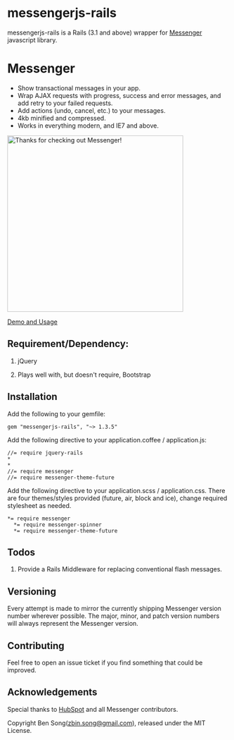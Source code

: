 # messengerjs-rails

messengerjs-rails is a Rails (3.1 and above) wrapper for [Messenger](http://github.hubspot.com/messenger/) javascript library.

# Messenger

- Show transactional messages in your app.
- Wrap AJAX requests with progress, success and error messages, and add retry to your failed requests.
- Add actions (undo, cancel, etc.) to your messages.
- 4kb minified and compressed.
- Works in everything modern, and IE7 and above.

<a href="http://hubspot.github.com/messenger">
  <img src="https://raw.github.com/HubSpot/messenger/f500e931fe7099da460aaf9b5c1013f377e40775/images/messenger_preview.png" title="Thanks for checking out Messenger!" width="400px" style="max-width: 400px"/>
</a>

[Demo and Usage](http://hubspot.github.com/messenger)

## Requirement/Dependency:

1. jQuery

2. Plays well with, but doesn't require, Bootstrap

## Installation

Add the following to your gemfile:

    gem "messengerjs-rails", "~> 1.3.5"

Add the following directive to your application.coffee / application.js:   

    //= require jquery-rails
    *
    *
    //= require messenger
    //= require messenger-theme-future

Add the following directive to your application.scss / application.css. There are four themes/styles provided (future, air, block and ice), change required stylesheet as needed.

    *= require messenger
 	  *= require messenger-spinner
 	  *= require messenger-theme-future

## Todos

1. Provide a Rails Middleware for replacing conventional flash messages.  

## Versioning

Every attempt is made to mirror the currently shipping Messenger version number wherever possible.
The major, minor, and patch version numbers will always represent the Messenger version.

## Contributing

Feel free to open an issue ticket if you find something that could be improved.

## Acknowledgements

Special thanks to [HubSpot](http://dev.hubspot.com/) and all Messenger contributors.

Copyright Ben Song(zbin.song@gmail.com), released under the MIT License.
